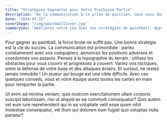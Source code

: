 ```yaml
---
title: "Stratégies Gagnantes pour Votre Prochaine Partie"
description: "De la communication à la prise de position, nous vous donnons les meilleures astuces pour dominer le terrain et mener votre équipe à la victoire."
date: "2024-07-25"
coverImage: "/img/paintballCover.jpg"
summarySeo: "Améliorez votre jeu avec nos stratégies de paintball. Apprenez les secrets de la communication et du positionnement pour assurer la victoire de votre équipe."
---
```


Pour gagner au paintball, la force brute ne suffit pas. Une bonne stratégie est la clé du succès. La communication est primordiale : parlez constamment avec vos coéquipiers, annoncez les positions adverses et coordonnez vos assauts. Pensez à la topographie du terrain : utilisez les obstacles pour vous couvrir et progressez à couvert. Variez vos tactiques, entre la défense de votre base et des attaques éclairs. Et surtout, ne restez jamais immobile ! Un joueur qui bouge est une cible difficile. Avec ces quelques conseils, vous et votre équipe aurez toutes les cartes en main pour remporter la partie.

Ut enim ad minima veniam, quis nostrum exercitationem ullam corporis suscipit laboriosam, nisi ut aliquid ex ea commodi consequatur? Quis autem vel eum iure reprehenderit qui in ea voluptate velit esse quam nihil molestiae consequatur, vel illum qui dolorem eum fugiat quo voluptas nulla pariatur? 
